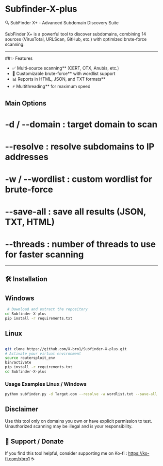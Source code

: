 # Subfinder-X-plus
🔍 SubFinder X+ - Advanced Subdomain Discovery Suite  

SubFinder X+ is a powerful tool to discover subdomains, combining 14 sources (VirusTotal, URLScan, GitHub, etc.) with optimized brute-force scanning.  

---

##✨ Features  
- ✅ Multi-source scanning** (CERT, OTX, Anubis, etc.)  
- 🚀 Customizable brute-force** with wordlist support  
- 📊 Reports in HTML, JSON, and TXT formats**  
- ⚡ Multithreading** for maximum speed

##  Main Options

# -d / --domain : target domain to scan
# --resolve : resolve subdomains to IP addresses
# -w / --wordlist : custom wordlist for brute-force
# --save-all : save all results (JSON, TXT, HTML)
# --threads : number of threads to use for faster scanning

---

## 🛠 Installation  

## Windows
```bash
 # Download and extract the repository
cd Subfinder-X-plus
pip install -r requirements.txt
```

## Linux
```bash

git clone https://github.com/X-bro1/Subfinder-X-plus.git
# Activate your virtual environment
source routersploit_env
bin/activate
pip install -r requirements.txt
cd Subfinder-X-plus
```

### Usage Examples Linux / Windows
```bash
python subfinder.py -d Target.com --resolve -w wordlist.txt --save-all 
```

## Disclaimer
Use this tool only on domains you own or have explicit permission to test. Unauthorized scanning may be illegal and is your responsibility.

## 🔗 Support / Donate

If you find this tool helpful, consider supporting me on Ko-fi : https://ko-fi.com/xbro1 ☕️
